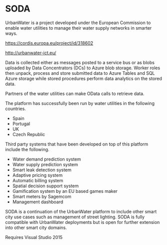 # SODA

UrbanWater is a project developed under the European Commission to enable water utilities to manage their water supply networks in smarter ways.

https://cordis.europa.eu/project/id/318602

http://urbanwater-ict.eu/

Data is collected either as messages posted to a service bus or as blobs uploaded by Data Concentrators (DCs) to Azure blob storage.
Worker roles then unpack, process and store submitted data to Azure Tables and SQL Azure storage while stored procedures perform data analytics on the stored data.

Partners of the water utilities can make OData calls to retrieve data.

The platform has successfully been run by water utilities in the following countries.

* Spain
* Portugal
* UK
* Czech Republic

Third party systems that have been developed on top of this platform include the following.

* Water demand prediction system
* Water supply prediction system
* Smart leak detection system
* Adaptive pricing system
* Automatic billing system
* Spatial decision support system
* Gamification system by an EU based games maker
* Smart meters by Sagemcom
* Management dashboard


SODA is a continuation of the UrbanWater platform to include other smart city use cases such as management of street lighting.
SODA is fully compatible with UrbanWater deployments but is open for further extension into other smart city domains.

Requires Visual Studio 2015
